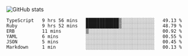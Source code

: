 ![GitHub stats](https://github-readme-stats.vercel.app/api?username=ksk001100&show_icons=true&theme=tokyonight)

<!--START_SECTION:waka-->

```text
TypeScript   9 hrs 56 mins   ████████████▒░░░░░░░░░░░░   49.13 %
Ruby         9 hrs 52 mins   ████████████▒░░░░░░░░░░░░   48.79 %
ERB          11 mins         ▒░░░░░░░░░░░░░░░░░░░░░░░░   00.92 %
YAML         6 mins          ░░░░░░░░░░░░░░░░░░░░░░░░░   00.55 %
JSON         5 mins          ░░░░░░░░░░░░░░░░░░░░░░░░░   00.45 %
Markdown     1 min           ░░░░░░░░░░░░░░░░░░░░░░░░░   00.13 %
```

<!--END_SECTION:waka-->
